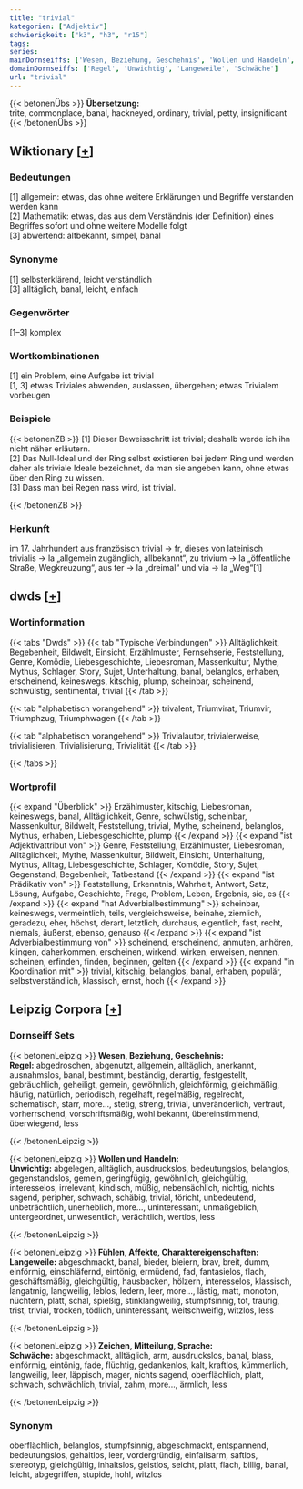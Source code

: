 ```yaml
---
title: "trivial"
kategorien: ["Adjektiv"]
schwierigkeit: ["k3", "h3", "r15"]
tags:
series:
mainDornseiffs: ['Wesen, Beziehung, Geschehnis', 'Wollen und Handeln', 'Fühlen, Affekte, Charaktereigenschaften', 'Zeichen, Mitteilung, Sprache']
domainDornseiffs: ['Regel', 'Unwichtig', 'Langeweile', 'Schwäche']
url: "trivial"
---
```


{{< betonenÜbs >}}
**Übersetzung:**  
trite, commonplace, banal, hackneyed, ordinary, trivial, petty, insignificant  
{{< /betonenÜbs >}}

## Wiktionary [[+](https://de.wiktionary.org/wiki/trivial)]

### Bedeutungen
[1] allgemein: etwas, das ohne weitere Erklärungen und Begriffe verstanden werden kann  
[2] Mathematik: etwas, das aus dem Verständnis (der Definition) eines Begriffes sofort und ohne weitere Modelle folgt  
[3] abwertend: altbekannt, simpel, banal  

### Synonyme
[1] selbsterklärend, leicht verständlich  
[3] alltäglich, banal, leicht, einfach  

### Gegenwörter
[1–3] komplex  

### Wortkombinationen
[1] ein Problem, eine Aufgabe ist trivial  
[1, 3] etwas Triviales abwenden, auslassen, übergehen; etwas Trivialem vorbeugen  

### Beispiele
{{< betonenZB >}}
[1] Dieser Beweisschritt ist trivial; deshalb werde ich ihn nicht näher erläutern.  
[2] Das Null-Ideal und der Ring selbst existieren bei jedem Ring und werden daher als triviale Ideale bezeichnet, da man sie angeben kann, ohne etwas über den Ring zu wissen.  
[3] Dass man bei Regen nass wird, ist trivial.  

{{< /betonenZB >}}
### Herkunft
im 17. Jahrhundert aus französisch trivial → fr, dieses von lateinisch trivialis → la „allgemein zugänglich, allbekannt“, zu trivium → la „öffentliche Straße, Wegkreuzung“, aus ter → la „dreimal“ und via → la „Weg“[1]  



## dwds [[+](https://www.dwds.de/wb/trivial)]

### Wortinformation
{{< tabs "Dwds" >}}
{{< tab "Typische Verbindungen" >}}
Alltäglichkeit, Begebenheit, Bildwelt, Einsicht, Erzählmuster, Fernsehserie, Feststellung, Genre, Komödie, Liebesgeschichte, Liebesroman, Massenkultur, Mythe, Mythus, Schlager, Story, Sujet, Unterhaltung, banal, belanglos, erhaben, erscheinend, keineswegs, kitschig, plump, scheinbar, scheinend, schwülstig, sentimental, trivial
{{< /tab >}}

{{< tab "alphabetisch vorangehend" >}}
trivalent, Triumvirat, Triumvir, Triumphzug, Triumphwagen
{{< /tab >}}

{{< tab "alphabetisch vorangehend" >}}
Trivialautor, trivialerweise, trivialisieren, Trivialisierung, Trivialität
{{< /tab >}}

{{< /tabs >}}

### Wortprofil
{{< expand "Überblick" >}} Erzählmuster, kitschig, Liebesroman, keineswegs, banal, Alltäglichkeit, Genre, schwülstig, scheinbar, Massenkultur, Bildwelt, Feststellung, trivial, Mythe, scheinend, belanglos, Mythus, erhaben, Liebesgeschichte, plump {{< /expand >}}
{{< expand "ist Adjektivattribut von" >}} Genre, Feststellung, Erzählmuster, Liebesroman, Alltäglichkeit, Mythe, Massenkultur, Bildwelt, Einsicht, Unterhaltung, Mythus, Alltag, Liebesgeschichte, Schlager, Komödie, Story, Sujet, Gegenstand, Begebenheit, Tatbestand {{< /expand >}}
{{< expand "ist Prädikativ von" >}} Feststellung, Erkenntnis, Wahrheit, Antwort, Satz, Lösung, Aufgabe, Geschichte, Frage, Problem, Leben, Ergebnis, sie, es {{< /expand >}}
{{< expand "hat Adverbialbestimmung" >}} scheinbar, keineswegs, vermeintlich, teils, vergleichsweise, beinahe, ziemlich, geradezu, eher, höchst, derart, letztlich, durchaus, eigentlich, fast, recht, niemals, äußerst, ebenso, genauso {{< /expand >}}
{{< expand "ist Adverbialbestimmung von" >}} scheinend, erscheinend, anmuten, anhören, klingen, daherkommen, erscheinen, wirkend, wirken, erweisen, nennen, scheinen, erfinden, finden, beginnen, gelten {{< /expand >}}
{{< expand "in Koordination mit" >}} trivial, kitschig, belanglos, banal, erhaben, populär, selbstverständlich, klassisch, ernst, hoch {{< /expand >}}

## Leipzig Corpora [[+](https://corpora.uni-leipzig.de/en/res?word=trivial&corpusId=deu_newscrawl-public_2018)]

### Dornseiff Sets
{{< betonenLeipzig >}}
**Wesen, Beziehung, Geschehnis:**  
**Regel:** abgedroschen, abgenutzt, allgemein, alltäglich, anerkannt, ausnahmslos, banal, bestimmt, beständig, derartig, festgestellt, gebräuchlich, geheiligt, gemein, gewöhnlich, gleichförmig, gleichmäßig, häufig, natürlich, periodisch, regelhaft, regelmäßig, regelrecht, schematisch, starr, more..., stetig, streng, trivial, unveränderlich, vertraut, vorherrschend, vorschriftsmäßig, wohl bekannt, übereinstimmend, überwiegend, less  

{{< /betonenLeipzig >}}


{{< betonenLeipzig >}}
**Wollen und Handeln:**  
**Unwichtig:** abgelegen, alltäglich, ausdruckslos, bedeutungslos, belanglos, gegenstandslos, gemein, geringfügig, gewöhnlich, gleichgültig, interesselos, irrelevant, kindisch, müßig, nebensächlich, nichtig, nichts sagend, peripher, schwach, schäbig, trivial, töricht, unbedeutend, unbeträchtlich, unerheblich, more..., uninteressant, unmaßgeblich, untergeordnet, unwesentlich, verächtlich, wertlos, less  

{{< /betonenLeipzig >}}


{{< betonenLeipzig >}}
**Fühlen, Affekte, Charaktereigenschaften:**  
**Langeweile:** abgeschmackt, banal, bieder, bleiern, brav, breit, dumm, einförmig, einschläfernd, eintönig, ermüdend, fad, fantasielos, flach, geschäftsmäßig, gleichgültig, hausbacken, hölzern, interesselos, klassisch, langatmig, langweilig, leblos, ledern, leer, more..., lästig, matt, monoton, nüchtern, platt, schal, spießig, stinklangweilig, stumpfsinnig, tot, traurig, trist, trivial, trocken, tödlich, uninteressant, weitschweifig, witzlos, less  

{{< /betonenLeipzig >}}


{{< betonenLeipzig >}}
**Zeichen, Mitteilung, Sprache:**  
**Schwäche:** abgeschmackt, alltäglich, arm, ausdruckslos, banal, blass, einförmig, eintönig, fade, flüchtig, gedankenlos, kalt, kraftlos, kümmerlich, langweilig, leer, läppisch, mager, nichts sagend, oberflächlich, platt, schwach, schwächlich, trivial, zahm, more..., ärmlich, less  

{{< /betonenLeipzig >}}

### Synonym
oberflächlich, belanglos, stumpfsinnig, abgeschmackt, entspannend, bedeutungslos, gehaltlos, leer, vordergründig, einfallsarm, saftlos, stereotyp, gleichgültig, inhaltslos, geistlos, seicht, platt, flach, billig, banal, leicht, abgegriffen, stupide, hohl, witzlos

